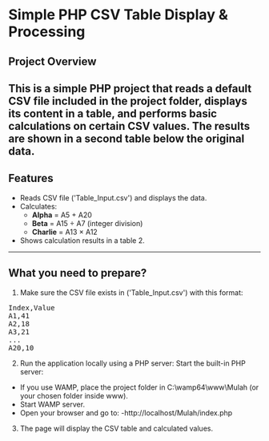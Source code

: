 # Simple PHP CSV Table Display & Processing

## Project Overview

This is a simple PHP project that reads a default CSV file included in the project folder, displays its content in a table, and performs basic calculations on certain CSV values. The results are shown in a second table below the original data.
---

## Features

- Reads CSV file ('Table_Input.csv') and displays the data.
- Calculates:
  - **Alpha** = A5 + A20
  - **Beta** = A15 ÷ A7 (integer division)
  - **Charlie** = A13 × A12
- Shows calculation results in a table 2.

---

## What you need to prepare?
1. Make sure the CSV file exists in ('Table_Input.csv') with this format:
<pre>
Index,Value
A1,41
A2,18
A3,21
...
A20,10
</pre>

2. Run the application locally using a PHP server:
Start the built-in PHP server:  
- If you use WAMP, place the project folder in C:\wamp64\www\Mulah (or your chosen folder inside www).
- Start WAMP server.
- Open your browser and go to:
  -http://localhost/Mulah/index.php

3. The page will display the CSV table and calculated values.

